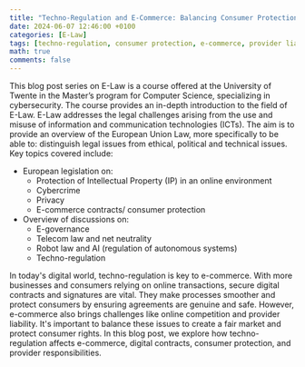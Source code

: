 ```yaml
---
title: "Techno-Regulation and E-Commerce: Balancing Consumer Protection and Provider Liability"
date: 2024-06-07 12:46:00 +0100
categories: [E-Law]
tags: [techno-regulation, consumer protection, e-commerce, provider liability]
math: true
comments: false
---
```

This blog post series on E-Law is a course offered at the University of Twente in the Master’s program for Computer Science, specializing in cybersecurity. The course provides an in-depth introduction to the field of E-Law. E-Law addresses the legal challenges arising from the use and misuse of information and communication technologies (ICTs). The aim is to provide an overview of the European Union Law, more specifically to be able to: distinguish legal issues from ethical, political and technical issues. Key topics covered include:

* European legislation on:
  * Protection of Intellectual Property (IP) in an online environment
  * Cybercrime
  * Privacy
  * E-commerce contracts/ consumer protection
* Overview of discussions on:
  * E-governance
  * Telecom law and net neutrality
  * Robot law and AI (regulation of autonomous systems)
  * Techno-regulation

In today's digital world, techno-regulation is key to e-commerce. With more businesses and consumers relying on online transactions, secure digital contracts and signatures are vital. They make processes smoother and protect consumers by ensuring agreements are genuine and safe. However, e-commerce also brings challenges like online competition and provider liability. It's important to balance these issues to create a fair market and protect consumer rights. In this blog post, we explore how techno-regulation affects e-commerce, digital contracts, consumer protection, and provider responsibilities.
